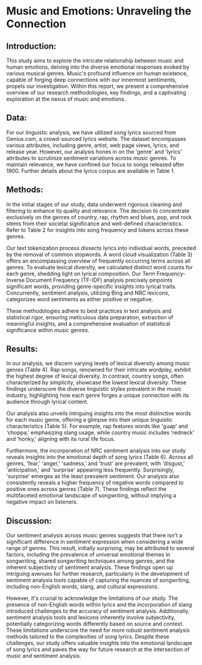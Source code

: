 # Music and Emotions: Unraveling the Connection

## **Introduction**:

This study aims to explore the intricate relationship between music and human emotions, delving into the diverse emotional responses evoked by various musical genres. Music's profound influence on human existence, capable of forging deep connections with our innermost sentiments, propels our investigation. Within this report, we present a comprehensive overview of our research methodologies, key findings, and a captivating exploration at the nexus of music and emotions.

## **Data**:

For our linguistic analysis, we have utilized song lyrics sourced from Genius.com, a crowd-sourced lyrics website. The dataset encompasses various attributes, including genre, artist, web page views, lyrics, and release year. However, our analysis hones in on the 'genre' and 'lyrics' attributes to scrutinize sentiment variations across music genres. To maintain relevance, we have confined our focus to songs released after 1900. Further details about the lyrics corpus are available in Table 1.

## **Methods**:

In the initial stages of our study, data underwent rigorous cleaning and filtering to enhance its quality and relevance. The decision to concentrate exclusively on the genres of country, rap, rhythm and blues, pop, and rock stems from their societal significance and well-defined characteristics. Refer to Table 2 for insights into song frequency and tokens across these genres.

Our text tokenization process dissects lyrics into individual words, preceded by the removal of common stopwords. A word cloud visualization (Table 3) offers an encompassing overview of frequently occurring terms across all genres. To evaluate lexical diversity, we calculated distinct word counts for each genre, shedding light on lyrical composition. Our Term Frequency-Inverse Document Frequency (TF-IDF) analysis precisely pinpoints significant words, providing genre-specific insights into lyrical traits. Concurrently, sentiment analysis, utilizing Bing and NRC lexicons, categorizes word sentiments as either positive or negative.

These methodologies adhere to best practices in text analysis and statistical rigor, ensuring meticulous data preparation, extraction of meaningful insights, and a comprehensive evaluation of statistical significance within music genres.

## **Results**:

In our analysis, we discern varying levels of lexical diversity among music genres (Table 4). Rap songs, renowned for their intricate wordplay, exhibit the highest degree of lexical diversity. In contrast, country songs, often characterized by simplicity, showcase the lowest lexical diversity. These findings underscore the diverse linguistic styles prevalent in the music industry, highlighting how each genre forges a unique connection with its audience through lyrical content.

Our analysis also unveils intriguing insights into the most distinctive words for each music genre, offering a glimpse into their unique linguistic characteristics (Table 5). For example, rap features words like 'guap' and 'choppa,' emphasizing slang usage, while country music includes 'redneck' and 'honky,' aligning with its rural life focus.

Furthermore, the incorporation of NRC sentiment analysis into our study reveals insights into the emotional depth of song lyrics (Table 6). Across all genres, 'fear,' 'anger,' 'sadness,' and 'trust' are prevalent, with 'disgust,' 'anticipation,' and 'surprise' appearing less frequently. Surprisingly, 'surprise' emerges as the least prevalent sentiment. Our analysis also consistently reveals a higher frequency of negative words compared to positive ones across genres (Table 7). These findings reflect the multifaceted emotional landscape of songwriting, without implying a negative impact on listeners.

## **Discussion**:

Our sentiment analysis across music genres suggests that there isn't a significant difference in sentiment expression when considering a wide range of genres. This result, initially surprising, may be attributed to several factors, including the prevalence of universal emotional themes in songwriting, shared songwriting techniques among genres, and the inherent subjectivity of sentiment analysis. These findings open up intriguing avenues for further research, particularly in the development of sentiment analysis tools capable of capturing the nuances of songwriting, including non-English words, slang, and cultural expressions.

However, it's crucial to acknowledge the limitations of our study. The presence of non-English words within lyrics and the incorporation of slang introduced challenges to the accuracy of sentiment analysis. Additionally, sentiment analysis tools and lexicons inherently involve subjectivity, potentially categorizing words differently based on source and context. These limitations underscore the need for more robust sentiment analysis methods tailored to the complexities of song lyrics. Despite these challenges, our study offers valuable insights into the emotional landscape of song lyrics and paves the way for future research at the intersection of music and sentiment analysis. 




